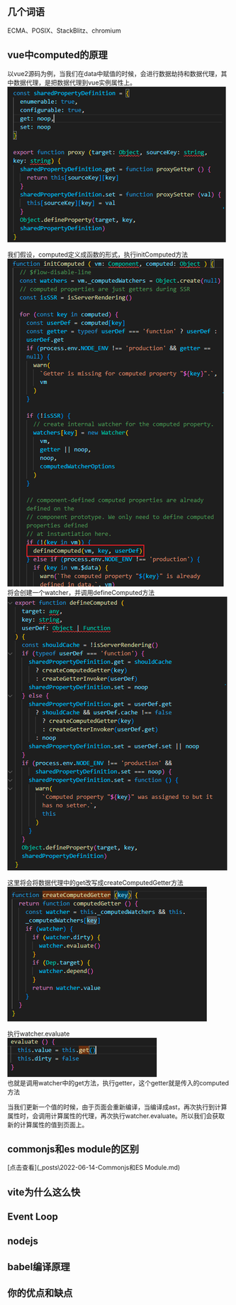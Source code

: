 ## 几个词语
ECMA、POSIX、StackBlitz、chromium

## vue中computed的原理
以vue2源码为例，当我们在data中赋值的时候，会进行数据劫持和数据代理，其中数据代理，是把数据代理到vue实例属性上。
![数据代理](../assets/images/%E6%95%B0%E6%8D%AE%E4%BB%A3%E7%90%86.png)

我们假设，computed定义成函数的形式，执行initComputed方法
![computed原理](../assets/images/computed%E5%8E%9F%E7%90%86.png)  
将会创建一个watcher，并调用defineComputed方法
![computed原理2](../assets/images/defineComputed%E6%96%B9%E6%B3%95.png) 


这里将会将数据代理中的get改写成createComputedGetter方法
![createComputedGetter](../assets/images/createComputedGetter.png)  

执行watcher.evaluate  
![evaluate](../assets/images/evaluate.png)  
也就是调用watcher中的get方法，执行getter，这个getter就是传入的computed方法

当我们更新一个值的时候，由于页面会重新编译，当编译成ast，再次执行到计算属性时，会调用计算属性的代理，再次执行watcher.evaluate。所以我们会获取新的计算属性的值到页面上。





## commonjs和es module的区别
[点击查看](_posts\2022-06-14-Commonjs和ES Module.md)



## vite为什么这么快

## Event Loop

## nodejs

## babel编译原理

## 你的优点和缺点